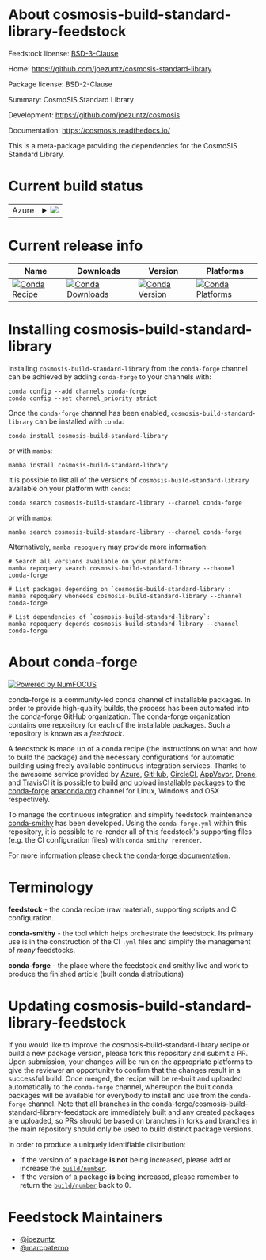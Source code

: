 About cosmosis-build-standard-library-feedstock
===============================================

Feedstock license: [BSD-3-Clause](https://github.com/conda-forge/cosmosis-build-standard-library-feedstock/blob/main/LICENSE.txt)

Home: https://github.com/joezuntz/cosmosis-standard-library

Package license: BSD-2-Clause

Summary: CosmoSIS Standard Library

Development: https://github.com/joezuntz/cosmosis

Documentation: https://cosmosis.readthedocs.io/

This is a meta-package providing the dependencies for the CosmoSIS Standard
Library.


Current build status
====================


<table>
    
  <tr>
    <td>Azure</td>
    <td>
      <details>
        <summary>
          <a href="https://dev.azure.com/conda-forge/feedstock-builds/_build/latest?definitionId=13262&branchName=main">
            <img src="https://dev.azure.com/conda-forge/feedstock-builds/_apis/build/status/cosmosis-build-standard-library-feedstock?branchName=main">
          </a>
        </summary>
        <table>
          <thead><tr><th>Variant</th><th>Status</th></tr></thead>
          <tbody><tr>
              <td>linux_64_mpimpichpython3.10</td>
              <td>
                <a href="https://dev.azure.com/conda-forge/feedstock-builds/_build/latest?definitionId=13262&branchName=main">
                  <img src="https://dev.azure.com/conda-forge/feedstock-builds/_apis/build/status/cosmosis-build-standard-library-feedstock?branchName=main&jobName=linux&configuration=linux%20linux_64_mpimpichpython3.10" alt="variant">
                </a>
              </td>
            </tr><tr>
              <td>linux_64_mpimpichpython3.11</td>
              <td>
                <a href="https://dev.azure.com/conda-forge/feedstock-builds/_build/latest?definitionId=13262&branchName=main">
                  <img src="https://dev.azure.com/conda-forge/feedstock-builds/_apis/build/status/cosmosis-build-standard-library-feedstock?branchName=main&jobName=linux&configuration=linux%20linux_64_mpimpichpython3.11" alt="variant">
                </a>
              </td>
            </tr><tr>
              <td>linux_64_mpimpichpython3.12</td>
              <td>
                <a href="https://dev.azure.com/conda-forge/feedstock-builds/_build/latest?definitionId=13262&branchName=main">
                  <img src="https://dev.azure.com/conda-forge/feedstock-builds/_apis/build/status/cosmosis-build-standard-library-feedstock?branchName=main&jobName=linux&configuration=linux%20linux_64_mpimpichpython3.12" alt="variant">
                </a>
              </td>
            </tr><tr>
              <td>linux_64_mpiopenmpipython3.10</td>
              <td>
                <a href="https://dev.azure.com/conda-forge/feedstock-builds/_build/latest?definitionId=13262&branchName=main">
                  <img src="https://dev.azure.com/conda-forge/feedstock-builds/_apis/build/status/cosmosis-build-standard-library-feedstock?branchName=main&jobName=linux&configuration=linux%20linux_64_mpiopenmpipython3.10" alt="variant">
                </a>
              </td>
            </tr><tr>
              <td>linux_64_mpiopenmpipython3.11</td>
              <td>
                <a href="https://dev.azure.com/conda-forge/feedstock-builds/_build/latest?definitionId=13262&branchName=main">
                  <img src="https://dev.azure.com/conda-forge/feedstock-builds/_apis/build/status/cosmosis-build-standard-library-feedstock?branchName=main&jobName=linux&configuration=linux%20linux_64_mpiopenmpipython3.11" alt="variant">
                </a>
              </td>
            </tr><tr>
              <td>linux_64_mpiopenmpipython3.12</td>
              <td>
                <a href="https://dev.azure.com/conda-forge/feedstock-builds/_build/latest?definitionId=13262&branchName=main">
                  <img src="https://dev.azure.com/conda-forge/feedstock-builds/_apis/build/status/cosmosis-build-standard-library-feedstock?branchName=main&jobName=linux&configuration=linux%20linux_64_mpiopenmpipython3.12" alt="variant">
                </a>
              </td>
            </tr><tr>
              <td>osx_64_mpimpichpython3.10</td>
              <td>
                <a href="https://dev.azure.com/conda-forge/feedstock-builds/_build/latest?definitionId=13262&branchName=main">
                  <img src="https://dev.azure.com/conda-forge/feedstock-builds/_apis/build/status/cosmosis-build-standard-library-feedstock?branchName=main&jobName=osx&configuration=osx%20osx_64_mpimpichpython3.10" alt="variant">
                </a>
              </td>
            </tr><tr>
              <td>osx_64_mpimpichpython3.11</td>
              <td>
                <a href="https://dev.azure.com/conda-forge/feedstock-builds/_build/latest?definitionId=13262&branchName=main">
                  <img src="https://dev.azure.com/conda-forge/feedstock-builds/_apis/build/status/cosmosis-build-standard-library-feedstock?branchName=main&jobName=osx&configuration=osx%20osx_64_mpimpichpython3.11" alt="variant">
                </a>
              </td>
            </tr><tr>
              <td>osx_64_mpimpichpython3.12</td>
              <td>
                <a href="https://dev.azure.com/conda-forge/feedstock-builds/_build/latest?definitionId=13262&branchName=main">
                  <img src="https://dev.azure.com/conda-forge/feedstock-builds/_apis/build/status/cosmosis-build-standard-library-feedstock?branchName=main&jobName=osx&configuration=osx%20osx_64_mpimpichpython3.12" alt="variant">
                </a>
              </td>
            </tr><tr>
              <td>osx_64_mpiopenmpipython3.10</td>
              <td>
                <a href="https://dev.azure.com/conda-forge/feedstock-builds/_build/latest?definitionId=13262&branchName=main">
                  <img src="https://dev.azure.com/conda-forge/feedstock-builds/_apis/build/status/cosmosis-build-standard-library-feedstock?branchName=main&jobName=osx&configuration=osx%20osx_64_mpiopenmpipython3.10" alt="variant">
                </a>
              </td>
            </tr><tr>
              <td>osx_64_mpiopenmpipython3.11</td>
              <td>
                <a href="https://dev.azure.com/conda-forge/feedstock-builds/_build/latest?definitionId=13262&branchName=main">
                  <img src="https://dev.azure.com/conda-forge/feedstock-builds/_apis/build/status/cosmosis-build-standard-library-feedstock?branchName=main&jobName=osx&configuration=osx%20osx_64_mpiopenmpipython3.11" alt="variant">
                </a>
              </td>
            </tr><tr>
              <td>osx_64_mpiopenmpipython3.12</td>
              <td>
                <a href="https://dev.azure.com/conda-forge/feedstock-builds/_build/latest?definitionId=13262&branchName=main">
                  <img src="https://dev.azure.com/conda-forge/feedstock-builds/_apis/build/status/cosmosis-build-standard-library-feedstock?branchName=main&jobName=osx&configuration=osx%20osx_64_mpiopenmpipython3.12" alt="variant">
                </a>
              </td>
            </tr><tr>
              <td>osx_arm64_mpimpichpython3.10</td>
              <td>
                <a href="https://dev.azure.com/conda-forge/feedstock-builds/_build/latest?definitionId=13262&branchName=main">
                  <img src="https://dev.azure.com/conda-forge/feedstock-builds/_apis/build/status/cosmosis-build-standard-library-feedstock?branchName=main&jobName=osx&configuration=osx%20osx_arm64_mpimpichpython3.10" alt="variant">
                </a>
              </td>
            </tr><tr>
              <td>osx_arm64_mpimpichpython3.11</td>
              <td>
                <a href="https://dev.azure.com/conda-forge/feedstock-builds/_build/latest?definitionId=13262&branchName=main">
                  <img src="https://dev.azure.com/conda-forge/feedstock-builds/_apis/build/status/cosmosis-build-standard-library-feedstock?branchName=main&jobName=osx&configuration=osx%20osx_arm64_mpimpichpython3.11" alt="variant">
                </a>
              </td>
            </tr><tr>
              <td>osx_arm64_mpimpichpython3.12</td>
              <td>
                <a href="https://dev.azure.com/conda-forge/feedstock-builds/_build/latest?definitionId=13262&branchName=main">
                  <img src="https://dev.azure.com/conda-forge/feedstock-builds/_apis/build/status/cosmosis-build-standard-library-feedstock?branchName=main&jobName=osx&configuration=osx%20osx_arm64_mpimpichpython3.12" alt="variant">
                </a>
              </td>
            </tr><tr>
              <td>osx_arm64_mpiopenmpipython3.10</td>
              <td>
                <a href="https://dev.azure.com/conda-forge/feedstock-builds/_build/latest?definitionId=13262&branchName=main">
                  <img src="https://dev.azure.com/conda-forge/feedstock-builds/_apis/build/status/cosmosis-build-standard-library-feedstock?branchName=main&jobName=osx&configuration=osx%20osx_arm64_mpiopenmpipython3.10" alt="variant">
                </a>
              </td>
            </tr><tr>
              <td>osx_arm64_mpiopenmpipython3.11</td>
              <td>
                <a href="https://dev.azure.com/conda-forge/feedstock-builds/_build/latest?definitionId=13262&branchName=main">
                  <img src="https://dev.azure.com/conda-forge/feedstock-builds/_apis/build/status/cosmosis-build-standard-library-feedstock?branchName=main&jobName=osx&configuration=osx%20osx_arm64_mpiopenmpipython3.11" alt="variant">
                </a>
              </td>
            </tr><tr>
              <td>osx_arm64_mpiopenmpipython3.12</td>
              <td>
                <a href="https://dev.azure.com/conda-forge/feedstock-builds/_build/latest?definitionId=13262&branchName=main">
                  <img src="https://dev.azure.com/conda-forge/feedstock-builds/_apis/build/status/cosmosis-build-standard-library-feedstock?branchName=main&jobName=osx&configuration=osx%20osx_arm64_mpiopenmpipython3.12" alt="variant">
                </a>
              </td>
            </tr>
          </tbody>
        </table>
      </details>
    </td>
  </tr>
</table>

Current release info
====================

| Name | Downloads | Version | Platforms |
| --- | --- | --- | --- |
| [![Conda Recipe](https://img.shields.io/badge/recipe-cosmosis--build--standard--library-green.svg)](https://anaconda.org/conda-forge/cosmosis-build-standard-library) | [![Conda Downloads](https://img.shields.io/conda/dn/conda-forge/cosmosis-build-standard-library.svg)](https://anaconda.org/conda-forge/cosmosis-build-standard-library) | [![Conda Version](https://img.shields.io/conda/vn/conda-forge/cosmosis-build-standard-library.svg)](https://anaconda.org/conda-forge/cosmosis-build-standard-library) | [![Conda Platforms](https://img.shields.io/conda/pn/conda-forge/cosmosis-build-standard-library.svg)](https://anaconda.org/conda-forge/cosmosis-build-standard-library) |

Installing cosmosis-build-standard-library
==========================================

Installing `cosmosis-build-standard-library` from the `conda-forge` channel can be achieved by adding `conda-forge` to your channels with:

```
conda config --add channels conda-forge
conda config --set channel_priority strict
```

Once the `conda-forge` channel has been enabled, `cosmosis-build-standard-library` can be installed with `conda`:

```
conda install cosmosis-build-standard-library
```

or with `mamba`:

```
mamba install cosmosis-build-standard-library
```

It is possible to list all of the versions of `cosmosis-build-standard-library` available on your platform with `conda`:

```
conda search cosmosis-build-standard-library --channel conda-forge
```

or with `mamba`:

```
mamba search cosmosis-build-standard-library --channel conda-forge
```

Alternatively, `mamba repoquery` may provide more information:

```
# Search all versions available on your platform:
mamba repoquery search cosmosis-build-standard-library --channel conda-forge

# List packages depending on `cosmosis-build-standard-library`:
mamba repoquery whoneeds cosmosis-build-standard-library --channel conda-forge

# List dependencies of `cosmosis-build-standard-library`:
mamba repoquery depends cosmosis-build-standard-library --channel conda-forge
```


About conda-forge
=================

[![Powered by
NumFOCUS](https://img.shields.io/badge/powered%20by-NumFOCUS-orange.svg?style=flat&colorA=E1523D&colorB=007D8A)](https://numfocus.org)

conda-forge is a community-led conda channel of installable packages.
In order to provide high-quality builds, the process has been automated into the
conda-forge GitHub organization. The conda-forge organization contains one repository
for each of the installable packages. Such a repository is known as a *feedstock*.

A feedstock is made up of a conda recipe (the instructions on what and how to build
the package) and the necessary configurations for automatic building using freely
available continuous integration services. Thanks to the awesome service provided by
[Azure](https://azure.microsoft.com/en-us/services/devops/), [GitHub](https://github.com/),
[CircleCI](https://circleci.com/), [AppVeyor](https://www.appveyor.com/),
[Drone](https://cloud.drone.io/welcome), and [TravisCI](https://travis-ci.com/)
it is possible to build and upload installable packages to the
[conda-forge](https://anaconda.org/conda-forge) [anaconda.org](https://anaconda.org/)
channel for Linux, Windows and OSX respectively.

To manage the continuous integration and simplify feedstock maintenance
[conda-smithy](https://github.com/conda-forge/conda-smithy) has been developed.
Using the ``conda-forge.yml`` within this repository, it is possible to re-render all of
this feedstock's supporting files (e.g. the CI configuration files) with ``conda smithy rerender``.

For more information please check the [conda-forge documentation](https://conda-forge.org/docs/).

Terminology
===========

**feedstock** - the conda recipe (raw material), supporting scripts and CI configuration.

**conda-smithy** - the tool which helps orchestrate the feedstock.
                   Its primary use is in the construction of the CI ``.yml`` files
                   and simplify the management of *many* feedstocks.

**conda-forge** - the place where the feedstock and smithy live and work to
                  produce the finished article (built conda distributions)


Updating cosmosis-build-standard-library-feedstock
==================================================

If you would like to improve the cosmosis-build-standard-library recipe or build a new
package version, please fork this repository and submit a PR. Upon submission,
your changes will be run on the appropriate platforms to give the reviewer an
opportunity to confirm that the changes result in a successful build. Once
merged, the recipe will be re-built and uploaded automatically to the
`conda-forge` channel, whereupon the built conda packages will be available for
everybody to install and use from the `conda-forge` channel.
Note that all branches in the conda-forge/cosmosis-build-standard-library-feedstock are
immediately built and any created packages are uploaded, so PRs should be based
on branches in forks and branches in the main repository should only be used to
build distinct package versions.

In order to produce a uniquely identifiable distribution:
 * If the version of a package **is not** being increased, please add or increase
   the [``build/number``](https://docs.conda.io/projects/conda-build/en/latest/resources/define-metadata.html#build-number-and-string).
 * If the version of a package **is** being increased, please remember to return
   the [``build/number``](https://docs.conda.io/projects/conda-build/en/latest/resources/define-metadata.html#build-number-and-string)
   back to 0.

Feedstock Maintainers
=====================

* [@joezuntz](https://github.com/joezuntz/)
* [@marcpaterno](https://github.com/marcpaterno/)

